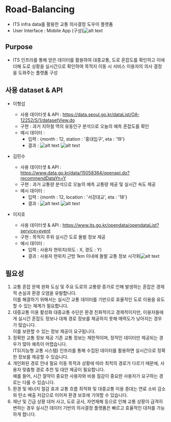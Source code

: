 # Road-Balancing

* ITS infra data를 활용한 교통 의사결정 도우미 플랫폼
* User Interface : Mobile App (구상)![alt text](./UI/UI.png)

## Purpose

* ITS 인프라를 통해 얻은 데이터를 활용하여 대중교통, 도로 혼잡도를 확인하고 이에 더해 도로 상황을 실시간으로 확인하여 목적지 이동 시 서비스 이용자의 의사 결정을 도와주는 플랫폼 구성

## 사용 dataset & API

 * 이형섭
   * 사용 데이터셋 & API : https://data.seoul.go.kr/dataList/OA-12252/S/1/datasetView.do
   * 구현 : 과거 지하철 역의 유동인구 분석으로 오늘의 예측 혼잡도를 확인
   * 예시 데이터 : 
     * 입력 : {month : 12, station : '홍대입구', eta : '19'}
     * 결과 :  ![alt text](홍대입구_12월_19-20시_승하차인원.png)
     ![alt text](./00_홍대_유동인구.png)
    
 * 김민수
   * 사용 데이터셋 & API : https://www.data.go.kr/data/15058364/openapi.do?recommendDataYn=Y
   * 구현 : 과거 교통량 분석으로 오늘의 예측 교통량 제공 및 실시간 속도 제공
   * 예시 데이터 : 
     * 입력 : {month : 12, location : '서강대교', eta : '18'}
     * 결과 :  ![alt text](./서강대교_수요일_18시_통행량.png)
      ![alt text](./01_서강대교_통행량.png)
 * 이지호
   * 사용 데이터셋 & API : https://www.its.go.kr/opendata/opendataList?service=event
   * 구현 : 목적지 주위 실시간 도로 돌발 정보 제공
   * 예시 데이터 : 
     * 입력 : 사용자 현위치(위도 : X, 경도 : Y)
     * 결과 : 사용자 현위치 근방 1km 이내에 돌발 교통 정보 시각화![alt text](./02_돌발교통정보.png)


## 필요성

1. 교통 혼잡 문제 완화
도심 및 주요 도로의 교통량 증가로 인해 발생하는 혼잡은 경제적 손실과 환경 오염을 유발합니다. 
</br>이를 해결하기 위해서는 실시간 교통 데이터를 기반으로 효율적인 도로 이용을 유도할 수 있는 체계가 필요합니다.
2. 대중교통 이용 활성화
대중교통 수단은 환경 친화적이고 경제적이지만, 이용자들에게 실시간 혼잡도 정보나 대체 경로 정보를 제공하지 못해 매력도가 낮아지는 경우가 많습니다. 
</br>이를 보완할 수 있는 정보 제공이 요구됩니다.
3. 정확한 교통 정보 제공
기존 교통 정보는 제한적이며, 정적인 데이터만 제공되는 경우가 많아 예측이 어렵습니다. 
</br>ITS(지능형 교통 시스템) 인프라를 통해 수집된 데이터를 활용하면 실시간으로 정확한 정보를 제공할 수 있습니다.
4. 개인화된 경로 안내 필요
이동 목적과 상황에 따라 최적의 경로가 다르기 때문에, 사용자 맞춤형 경로 추천 및 대안 제공이 필요합니다. 
</br>예를 들어, 시간 절약이 중요한 사용자와 비용 절감이 중요한 사용자가 요구하는 경로는 다를 수 있습니다.
5. 환경 및 에너지 절감 효과
교통 흐름 최적화 및 대중교통 이용 증대는 연료 소비 감소와 탄소 배출 저감으로 이어져 환경 보호에 기여할 수 있습니다.
1. 재난 및 긴급 상황 대처
사고, 도로 공사, 자연재해 등으로 인해 교통 상황이 급격히 변하는 경우 실시간 데이터 기반의 의사결정 플랫폼은 빠르고 효율적인 대처를 가능하게 합니다.


